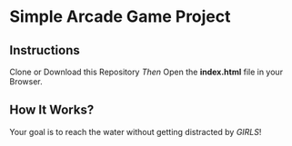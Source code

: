 # Simple Arcade Game Project

## Instructions

Clone or Download this Repository _Then_ Open the **index.html** file in your Browser.

## How It Works?

Your goal is to reach the water without getting distracted by _GIRLS_!
